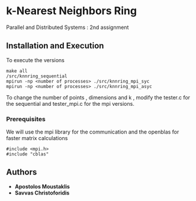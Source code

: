 # k-Nearest Neighbors Ring

Parallel and Distributed Systems : 2nd assignment

## Installation and Execution 

To execute the versions 
```
make all
/src/knnring_sequential 
mpirun -np <number of processes> ./src/knnring_mpi_syc
mpirun -np <number of processes> ./src/knnring_mpi_asyc

```
To change the number of points , dimensions and k , modify the tester.c for the sequential and tester_mpi.c 
for the mpi versions.

### Prerequisites

We will use the mpi library for the communication and the openblas for faster matrix calculations

```
#include <mpi.h>
#include "cblas"
```

## Authors

* **Apostolos Moustaklis**  
* **Savvas Christoforidis**  
